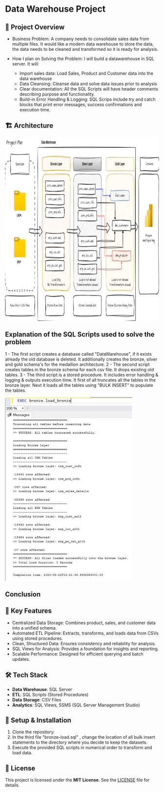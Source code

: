 # Data Warehouse Project

## 📌 Project Overview

- Business Problem: A company needs to consolidate sales data from multiple files. It would like a modern data warehouse to store the data, the data needs to be cleaned and transformed so it is ready for analysis.

- How I plan on Solving the Problem: I will build a datawarehouse in SQL server. It will:
  - Import sales data: Load Sales, Product and Customer data into the data warehouse
  - Data Cleansing: Cleanse data and solve data issues prior to analysis
  - Clear documentation: All the SQL Scripts will have header comments describing purpose and functionality.
  - Build-in Error Handling & Logging: SQL Scrips include try and catch blocks that print error messages, success confirmations and execution time.

## 🏗️ Architecture
<img src="https://github.com/Joshua-K1234/sql-data-warehouse-project/blob/main/images/Diagram.png" alt="Components diagram" width="(600/9)16" height="600"/>

## Explanation of the SQL Scripts used to solve the problem

1 - The first script creates a database called "DataWarehouse", if it exists already the old database is deleted. It additionally creates the bronze, silver and gold schema's for the medallion architecture.
2 - The second script creates tables in the bronze schema for each csv file. It drops existing old tables.
3 - The third script is a stored procedure. It includes error handling & logging & outputs execution time. It first of all truncates all the tables in the bronze layer. Next it loads all the tables using "BULK INSERT" to populate the tables.

<img src="https://github.com/Joshua-K1234/sql-data-warehouse-project/blob/main/images/Bronze%20Layer%20Load.JPG" width="(600/9)16" height="600"/>


## Conclusion

## 🚀 Key Features
- Centralized Data Storage: Combines product, sales, and customer data into a unified schema.
- Automated ETL Pipeline: Extracts, transforms, and loads data from CSVs using stored procedures.
- Clean, Structured Data: Ensures consistency and reliability for analysis.
- SQL Views for Analysis: Provides a foundation for insights and reporting.
- Scalable Performance: Designed for efficient querying and batch updates.

## 🛠️ Tech Stack
- **Data Warehouse**: SQL Server
- **ETL**: SQL Scripts (Stored Procedures)
- **Data Storage**: CSV Files
- **Analytics**: SQL Views, SSMS (SQL Server Management Studio)


## 🏁 Setup & Installation
1. Clone the repository:
2. In the third file "bronze-load.sql" , change the location of all bulk insert statements to the directory where you decide to keep the datasets.
3. Execute the provided SQL scripts in numerical order to transform and load data.

## 📜 License
This project is licensed under the **MIT License**. See the [LICENSE](LICENSE) file for details.
